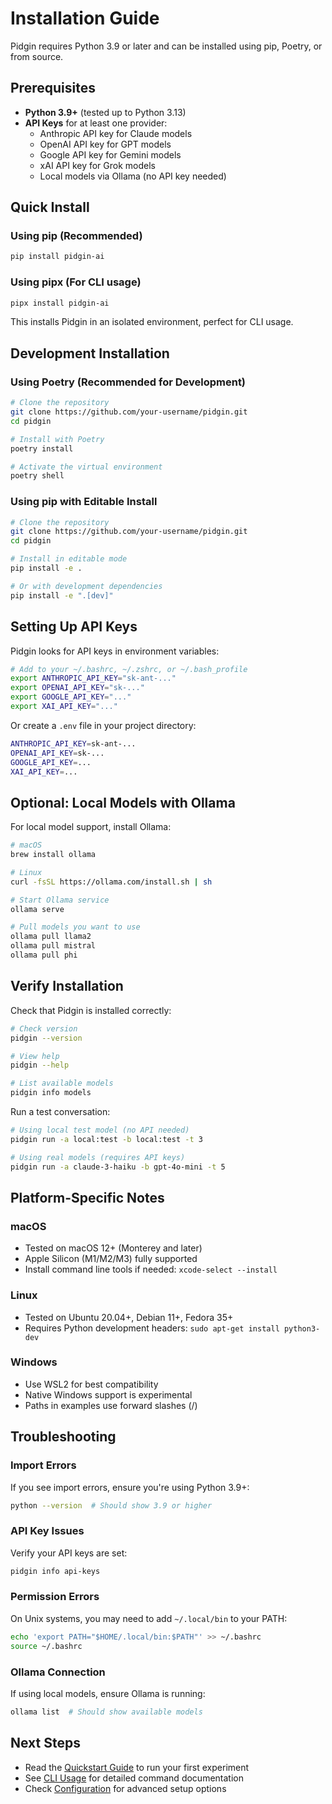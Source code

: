 # Installation Guide

Pidgin requires Python 3.9 or later and can be installed using pip, Poetry, or from source.

## Prerequisites

- **Python 3.9+** (tested up to Python 3.13)
- **API Keys** for at least one provider:
  - Anthropic API key for Claude models
  - OpenAI API key for GPT models
  - Google API key for Gemini models
  - xAI API key for Grok models
  - Local models via Ollama (no API key needed)

## Quick Install

### Using pip (Recommended)

```bash
pip install pidgin-ai
```

### Using pipx (For CLI usage)

```bash
pipx install pidgin-ai
```

This installs Pidgin in an isolated environment, perfect for CLI usage.

## Development Installation

### Using Poetry (Recommended for Development)

```bash
# Clone the repository
git clone https://github.com/your-username/pidgin.git
cd pidgin

# Install with Poetry
poetry install

# Activate the virtual environment
poetry shell
```

### Using pip with Editable Install

```bash
# Clone the repository
git clone https://github.com/your-username/pidgin.git
cd pidgin

# Install in editable mode
pip install -e .

# Or with development dependencies
pip install -e ".[dev]"
```

## Setting Up API Keys

Pidgin looks for API keys in environment variables:

```bash
# Add to your ~/.bashrc, ~/.zshrc, or ~/.bash_profile
export ANTHROPIC_API_KEY="sk-ant-..."
export OPENAI_API_KEY="sk-..."
export GOOGLE_API_KEY="..."
export XAI_API_KEY="..."
```

Or create a `.env` file in your project directory:

```bash
ANTHROPIC_API_KEY=sk-ant-...
OPENAI_API_KEY=sk-...
GOOGLE_API_KEY=...
XAI_API_KEY=...
```

## Optional: Local Models with Ollama

For local model support, install Ollama:

```bash
# macOS
brew install ollama

# Linux
curl -fsSL https://ollama.com/install.sh | sh

# Start Ollama service
ollama serve

# Pull models you want to use
ollama pull llama2
ollama pull mistral
ollama pull phi
```

## Verify Installation

Check that Pidgin is installed correctly:

```bash
# Check version
pidgin --version

# View help
pidgin --help

# List available models
pidgin info models
```

Run a test conversation:

```bash
# Using local test model (no API needed)
pidgin run -a local:test -b local:test -t 3

# Using real models (requires API keys)
pidgin run -a claude-3-haiku -b gpt-4o-mini -t 5
```

## Platform-Specific Notes

### macOS
- Tested on macOS 12+ (Monterey and later)
- Apple Silicon (M1/M2/M3) fully supported
- Install command line tools if needed: `xcode-select --install`

### Linux
- Tested on Ubuntu 20.04+, Debian 11+, Fedora 35+
- Requires Python development headers: `sudo apt-get install python3-dev`

### Windows
- Use WSL2 for best compatibility
- Native Windows support is experimental
- Paths in examples use forward slashes (/)

## Troubleshooting

### Import Errors
If you see import errors, ensure you're using Python 3.9+:
```bash
python --version  # Should show 3.9 or higher
```

### API Key Issues
Verify your API keys are set:
```bash
pidgin info api-keys
```

### Permission Errors
On Unix systems, you may need to add `~/.local/bin` to your PATH:
```bash
echo 'export PATH="$HOME/.local/bin:$PATH"' >> ~/.bashrc
source ~/.bashrc
```

### Ollama Connection
If using local models, ensure Ollama is running:
```bash
ollama list  # Should show available models
```

## Next Steps

- Read the [Quickstart Guide](quickstart.md) to run your first experiment
- See [CLI Usage](cli-usage.md) for detailed command documentation
- Check [Configuration](yaml-specs.md) for advanced setup options